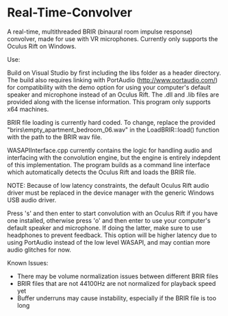 # Real-Time-Convolver
A real-time, multithreaded BRIR (binaural room impulse response) convolver, made for use with VR microphones. Currently only supports the Oculus Rift on Windows. 

Use:

Build on Visual Studio by first including the libs folder as a header directory. The build also requires linking with PortAudio (http://www.portaudio.com/) for compatibility with the demo option for using your computer's default speaker and microphone instead of an Oculus Rift. The .dll and .lib files are provided along with the license information. This program only supports x64 machines.

BRIR file loading is currently hard coded. To change, replace the provided "brirs\\empty_apartment_bedroom_06.wav" in the LoadBRIR::load() function with the path to the BRIR wav file. 

WASAPIInterface.cpp currently contains the logic for handling audio and interfacing with the convolution engine, but the engine is entirely indepdent of this implementation. The program builds as a command line interface which automatically detects the Oculus Rift and loads the BRIR file.

NOTE: Because of low latency constraints, the default Oculus Rift audio driver must be replaced in the device manager with the generic Windows USB audio driver.

Press 's' and then enter to start convolution with an Oculus Rift if you have one installed, otherwise press 'o' and then enter to use your computer's default speaker and microphone. If doing the latter, make sure to use headphones to prevent feedback. This option will be higher latency due to using PortAudio instead of the low level WASAPI, and may contian more audio glitches for now.

Known Issues:

- There may be volume normalization issues between different BRIR files
- BRIR files that are not 44100Hz are not normalized for playback speed yet
- Buffer underruns may cause instability, especially if the BRIR file is too long
